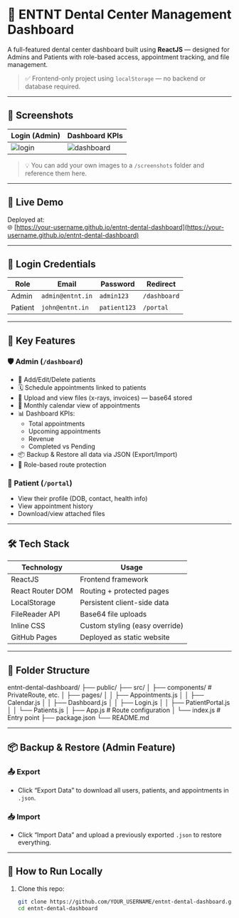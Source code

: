 # 🦷 ENTNT Dental Center Management Dashboard

A full-featured dental center dashboard built using **ReactJS** — designed for Admins and Patients with role-based access, appointment tracking, and file management.

> ✅ Frontend-only project using `localStorage` — no backend or database required.

---

## 📸 Screenshots

| Login (Admin)              | Dashboard KPIs               |
|----------------------------|------------------------------|
| ![login](screenshots/login.png) | ![dashboard](screenshots/dashboard.png) |

> 💡 You can add your own images to a `/screenshots` folder and reference them here.

---

## 🚀 Live Demo

Deployed at:  
🌐 [https://your-username.github.io/entnt-dental-dashboard](https://your-username.github.io/entnt-dental-dashboard)

---

## 👥 Login Credentials

| Role    | Email               | Password     | Redirect     |
|---------|---------------------|--------------|--------------|
| Admin   | `admin@entnt.in`    | `admin123`   | `/dashboard` |
| Patient | `john@entnt.in`     | `patient123` | `/portal`    |

---

## 🔑 Key Features

### 🛡️ Admin (`/dashboard`)

- 👥 Add/Edit/Delete patients
- 🗓 Schedule appointments linked to patients
- 📂 Upload and view files (x-rays, invoices) — base64 stored
- 📅 Monthly calendar view of appointments
- 📊 Dashboard KPIs:
  - Total appointments
  - Upcoming appointments
  - Revenue
  - Completed vs Pending
- 📦 Backup & Restore all data via JSON (Export/Import)
- 🔐 Role-based route protection

### 👤 Patient (`/portal`)

- View their profile (DOB, contact, health info)
- View appointment history
- Download/view attached files

---

## 🛠️ Tech Stack

| Technology        | Usage                        |
|-------------------|------------------------------|
| ReactJS           | Frontend framework            |
| React Router DOM  | Routing + protected pages     |
| LocalStorage      | Persistent client-side data   |
| FileReader API    | Base64 file uploads           |
| Inline CSS        | Custom styling (easy override)|
| GitHub Pages      | Deployed as static website    |

---

## 📂 Folder Structure

entnt-dental-dashboard/
├── public/
├── src/
│ ├── components/ # PrivateRoute, etc.
│ ├── pages/
│ │ ├── Appointments.js
│ │ ├── Calendar.js
│ │ ├── Dashboard.js
│ │ ├── Login.js
│ │ ├── PatientPortal.js
│ │ └── Patients.js
│ ├── App.js # Route configuration
│ └── index.js # Entry point
├── package.json
└── README.md



---

## 📦 Backup & Restore (Admin Feature)

### 📤 Export
- Click “Export Data” to download all users, patients, and appointments in `.json`.

### 📥 Import
- Click “Import Data” and upload a previously exported `.json` to restore everything.

---

## 🧪 How to Run Locally

1. Clone this repo:
   ```bash
   git clone https://github.com/YOUR_USERNAME/entnt-dental-dashboard.git
   cd entnt-dental-dashboard


